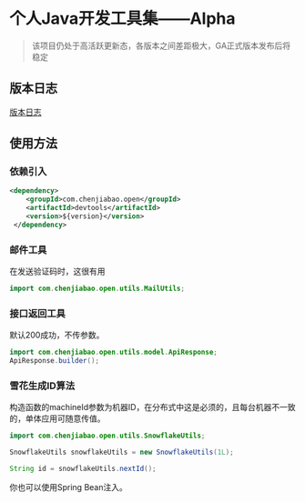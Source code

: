 # 个人Java开发工具集——Alpha

> 该项目仍处于高活跃更新态，各版本之间差距极大，GA正式版本发布后将稳定

## 版本日志

[版本日志](VERSION.md)

## 使用方法

### 依赖引入

```xml
<dependency>
    <groupId>com.chenjiabao.open</groupId>
    <artifactId>devtools</artifactId>
    <version>${version}</version>
 </dependency>
```

### 邮件工具

在发送验证码时，这很有用

```java
import com.chenjiabao.open.utils.MailUtils;

```

### 接口返回工具

默认200成功，不传参数。

```java
import com.chenjiabao.open.utils.model.ApiResponse;
ApiResponse.builder();
```

### 雪花生成ID算法

构造函数的machineId参数为机器ID，在分布式中这是必须的，且每台机器不一致的，单体应用可随意传值。

```java
import com.chenjiabao.open.utils.SnowflakeUtils;

SnowflakeUtils snowflakeUtils = new SnowflakeUtils(1L);

String id = snowflakeUtils.nextId();
```

你也可以使用Spring Bean注入。
